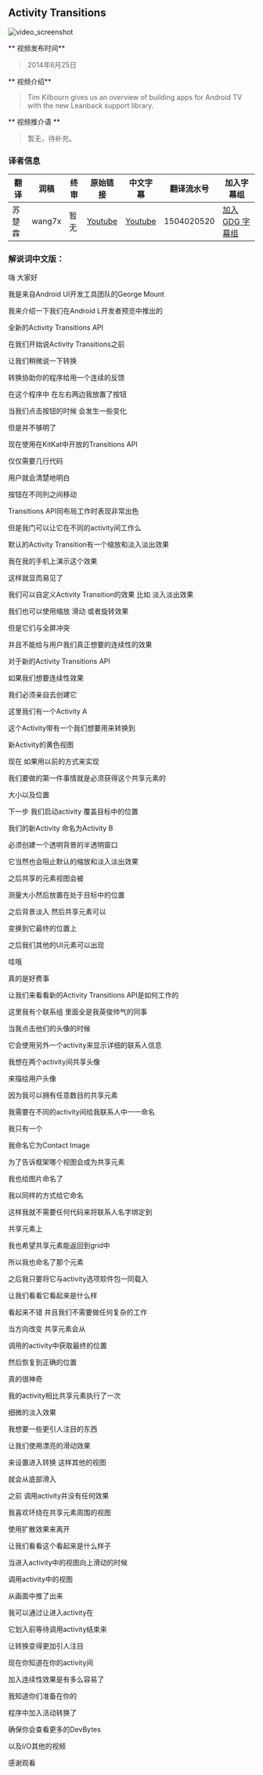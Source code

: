 ## Activity Transitions 

![video_screenshot](images/lfTECEAH8o8.jpg) 

** 视频发布时间**
 
> 2014年6月25日

** 视频介绍**

>  Tim Kilbourn gives us an overview of building apps for Android TV with the new Leanback support library.

** 视频推介语 **

>  暂无，待补充。

### 译者信息

| 翻译 | 润稿 | 终审 | 原始链接 | 中文字幕 |  翻译流水号  |  加入字幕组  |
| ----|----|----|----|----|----|----|
| 苏楚霖  | wang7x | 暂无 | [ Youtube ]( https://www.youtube.com/watch?v=lfTECEAH8o8 ) | [ Youtube ](https://www.youtube.com/watch?v=CJTtPgkv8fU) | 1504020520 | [ 加入 GDG 字幕组 ]( http://www.gfansub.com/join_translator ) |


### 解说词中文版：

嗨  大家好

我是来自Android UI开发工具团队的George Mount

我来介绍一下我们在Android L开发者预览中推出的

全新的Activity Transitions API

在我们开始说Activity Transitions之前

让我们稍微说一下转换

转换协助你的程序给用一个连续的反馈

在这个程序中  在左右两边我放置了按钮

当我们点击按钮的时候 会发生一些变化

但是并不够明了

现在使用在KitKat中开放的Transitions API

仅仅需要几行代码

用户就会清楚地明白

按钮在不同列之间移动

Transitions API同布局工作时表现非常出色

但是我门可以让它在不同的activity间工作么

默认的Activity Transition有一个缩放和淡入淡出效果

我在我的手机上演示这个效果

这样就显而易见了

我们可以自定义Activity Transition的效果  比如  淡入淡出效果

我们也可以使用缩放  滑动 或者旋转效果

但是它们与全屏冲突

并且不能给与用户我们真正想要的连续性的效果

对于新的Activity Transitions API

如果我们想要连续性效果

我们必须亲自去创建它

这里我们有一个Activity A

这个Activity带有一个我们想要用来转换到

新Activity的黄色视图

现在 如果用以前的方式来实现

我们要做的第一件事情就是必须获得这个共享元素的

大小以及位置

下一步 我们启动activity  覆盖目标中的位置

我们的新Activity 命名为Activity B

必须创建一个透明背景的半透明窗口

它当然也会阻止默认的缩放和淡入淡出效果

之后共享的元素视图会被

测量大小然后放置在处于目标中的位置

之后背景淡入  然后共享元素可以

变换到它最终的位置上

之后我们其他的UI元素可以出现

哇哦

真的是好费事

让我们来看看新的Activity Transitions API是如何工作的

这里我有个联系组 里面全是我英俊帅气的同事

当我点击他们的头像的时候 

它会使用另外一个activity来显示详细的联系人信息

我想在两个activity间共享头像

来描绘用户头像

因为我可以拥有任意数目的共享元素

我需要在不同的activity间给我联系人中一一命名

我只有一个

我命名它为Contact Image

为了告诉框架哪个视图会成为共享元素

我也给图片命名了

我以同样的方式给它命名

这样我就不需要任何代码来将联系人名字绑定到

共享元素上

我也希望共享元素能返回到grid中

所以我也命名了那个元素

之后我只要将它与activity选项软件包一同载入

让我们看看它看起来是什么样

看起来不错  并且我们不需要做任何复杂的工作

当方向改变  共享元素会从

调用的activity中获取最终的位置

然后恢复到正确的位置

真的很神奇

我的activity相比共享元素执行了一次

细微的淡入效果

我想要一些更引人注目的东西

让我们使用漂亮的滑动效果

来设置进入转换  这样其他的视图

就会从底部滑入

之前  调用activity并没有任何效果

我喜欢环绕在共享元素周围的视图

使用扩散效果来离开

让我们看看这个看起来是什么样子

当进入activity中的视图向上滑动的时候

调用activity中的视图

从画面中推了出来

我可以通过让进入activity在

它划入前等待调用activity结束来

让转换变得更加引人注目

现在你知道在你的activity间

加入连续性效果是有多么容易了

我知道你们准备在你的

程序中加入活动转换了

确保你会查看更多的DevBytes

以及I/O其他的视频

感谢观看
